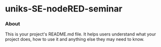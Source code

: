 uniks-SE-nodeRED-seminar
========================

### About

This is your project's README.md file. It helps users understand what your
project does, how to use it and anything else they may need to know.